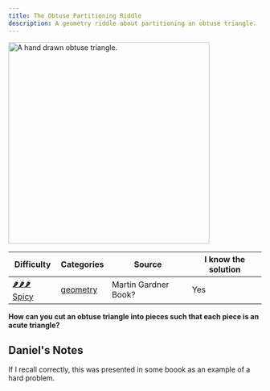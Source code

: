 ```yaml
---
title: The Obtuse Partitioning Riddle
description: A geometry riddle about partitioning an obtuse triangle.
---
```


<img src="/assets/found/obtuse.gif" alt="A hand drawn obtuse triangle." width="400px" height="400px" />

| Difficulty                              | Categories                             | Source               | I know the solution |
| --------------------------------------- | -------------------------------------- | -------------------- | ------------------- |
| [🌶️🌶️🌶️ Spicy](/riddles/#spicy-riddles) | [geometry](/riddles/#geometry-riddles) | Martin Gardner Book? | Yes                 |

**How can you cut an obtuse triangle into pieces such that each piece is an acute triangle?**

## Daniel's Notes

If I recall correctly, this was presented in some boook as an example of a hard problem.

